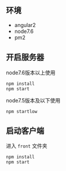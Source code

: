 
## 环境

* angular2
* node7.6
* pm2 

## 开启服务器

node7.6版本以上使用

```npm
npm install
npm start
```

node7.5版本及以下使用

```npm
npm startlow
```

## 启动客户端

进入 `front` 文件夹

```npm
npm install
npm start
```